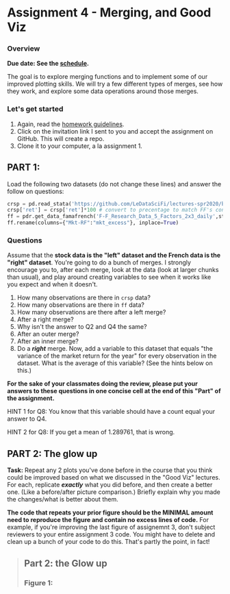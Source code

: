 # Assignment 4 - Merging, and Good Viz

### Overview

**Due date: See the [schedule](https://ledatascifi.github.io/#schedule).**

The goal is to explore merging functions and to implement some of our improved plotting skills. 
We will try a few different types of merges, see how they work, and explore some data operations around those merges.

### Let's get started

1. Again, read the [homework guidelines](guidelines-asgn.html).
2. Click on the invitation link I sent to you and accept the assignment on GitHub. This will create a repo.
3. Clone it to your computer, a la assignment 1. 

## PART 1:

Load the following two datasets (do not change these lines) and answer the follow on questions:

```python
crsp = pd.read_stata('https://github.com/LeDataSciFi/lectures-spr2020/blob/master/assignment_data/3firm_ret_1990_2020.dta?raw=true')
crsp['ret'] = crsp['ret']*100 # convert to precentage to match FF's convention on scaling
ff = pdr.get_data_famafrench('F-F_Research_Data_5_Factors_2x3_daily',start=1980,end=2010)[0] 
ff.rename(columns={"Mkt-RF":"mkt_excess"}, inplace=True) 
```

### Questions

Assume that the **stock data is the "left" dataset and the French data is the "right" dataset**. You're going to do a bunch of merges. I strongly encourage you to, after each merge, look at the data (look at larger chunks than usual), and play around creating variables to see when it works like you expect and when it doesn't. 

1. How many observations are there in `crsp` data?
1. How many observations are there in `ff` data?
1. How many observations are there after a left merge?
2. After a right merge? 
1. Why isn't the answer to Q2 and Q4 the same?
3. After an outer merge? 
4. After an inner merge?
5. Do a _**right**_ merge. Now, add a variable to this dataset that equals "the variance of the market return for the year" for every observation in the dataset. What is the average of this variable? (See the hints below on this.)

**For the sake of your classmates doing the review, please put your answers to these questions in one concise cell at the end of this "Part" of the assignment.**

HINT 1 for Q8:  You know that this variable should have a count equal your answer to Q4. 

HINT 2 for Q8: If you get a mean of 1.289761, that is wrong.

## PART 2: The glow up

**Task:** Repeat any 2 plots you've done before in the course that you think could be improved based on what we discussed in the "Good Viz" lectures. For each, replicate _**exactly**_  what you did before, and then create a better one. (Like a before/after picture comparison.) Briefly explain why you made the changes/what is better about them. 

**The code that repeats your prior figure should be the MINIMAL amount need to reproduce the figure and contain no excess lines of code.** For example, if you're improving the last figure of assignemnt 3, don't subject reviewers to your entire assignment 3 code. You might have to delete and clean up a bunch of your code to do this. That's partly the point, in fact!

  > ## Part 2: the Glow up
  >
  > ### Figure 1: <title here> (BEFORE)
  >
  > The original figure was created as follows:
  > ```python  
  > <import packages>
  > <load data>
  > <process data, prep for plotting>
  > <plot figure>
  > ```
  > The reason this figure is bad is because \<reasons\>. 
  >  
  > ### Figure 1: <title here> (After)  
  > 
  > ```python
  > sns.amazingplot()  
  > ```

**How your improvements will be graded: Effectiveness and creativity.**  Focus on "first-order" issues first (choosing effective chart types, facets/hues _**as needed**_), then on informative labels, axis titles, chart titles, and the like. **Be creative!** Figures might get completely reimagined as new types, or multiple figures, or the data will be altered in some way. (The before and after picture might not present the _exact same_ underlying data, but they must be attempting to convey the same point.)

**A recommendation:** We did not talk about customizing figures in class, and instead used the time on getting the "meat on the slab" first, but the lecture pages do include helpful links that will get you started on customization. I'd look at those before running off to Stack Overflow, as the background will make S.O. posts more intelligible. 

## When you're done with both parts (How to finalize your assignment)

- Your repo should be logically organized, with subfolders for inputs, outputs, and temp files (if needed). No file should be in a folder that it doesn't belong to. (No outputs in the input folder!) The code should be in the main folder. 
- Clean up your repo - delete extraneous files not needed by peer reviews, or if you want to keep them: move them to a "`dev`" subfolder (which is commonly known to be a place where you put files you used while developing the code). You could call this subfolder "old files" or "my files" or whatever you want. Just clean it up for your reviewers and external eyes :)
- If you create output or temp folders, make sure your analysis file begins by deleting those folders and remaking them from scratch. 
- If you need any additional inputs, download them to inputs. You don’t need to save the CCM file to your computer unless you want!
- Make sure that you refer to files with relative paths ("/input/wine.csv") and NOT absolute paths ("User/Don/Desktop/Project/input/wine.csv") because the latter won't work on anyone else's computer
- In Jupyter: Restart the kernal and clear the output
- In Jupyter: Run the entire file, and make sure it works **from scratch**. This means no errors, and also check that your answers didn’t change!
- In Jupyter: Save the file.
- In Github Desktop: "Commit" and "Push to origin"
- github.com/ledatascifi : go to your assignment and make sure everything is there
- **Edit the readme file so visitors know what the repo is doing** (like "(yada yada) ... assignment.ipynb runs the main analysis based on ... (yada yada))
  
## Peer review instructions

1. Click on the two invitation links I sent to you and accept the assignment on GitHub. You will have access to two peer's assignment repos.
2. **CLONE BOTH REPOS TO YOUR COMPUTER, AND RUN THEIR CODE. IT SHOULD WORK ON YOUR COMPTUER AS WELL!**
2. Open an issue on their homework repo, copy the rubric below ([available here](https://raw.githubusercontent.com/LeDataSciFi/LeDataSciFi.github.io/master/assignments/asgn03.md)), and fill in your review there.  You can delete the "notes" I put in each row (the non-bolded explanatory parts).

## Grading rubric

See [the rubric guidelines](guidelines-peerreview.html#filling-out-the-rubric).

| Topic                       | Excellent | Satisfactory | Needs Work |
|-----------------------------|-----------|--------------|------------|
| **Code executes without error.** This means that the code runs **on your own computer** after you clone the repo. \*                     |        |          |            |
| **Code gives correct answers to Part 1** \*\*    |        |          |            |
| **Coding style (overall)** - comments when code isn't self documenting, notebook cells are divided sensibly (but not excessively), notebook report is structured nicely for a reader (headers, informative text exists and is well placed, etc.)                         |        |          |            |
| **Graphing - wholistic effectiveness** Did they improve your ability to understand the message of the graph?                              |        |          |            |
| **Graphing - creativeness** How inventive was their glow up? "Excellent" in this category should not be given lightly! But give more than "Needs work" if the graphs exceed a minimal amount of ambition/scope and the execution show reasonable level of mastery of the raw techniques and coding functions.        |        |          |            |
| **Graphing - control**. Is the aspect ratio reasonable? Are the axis ranges and labels sensible? Are axis/graph titles informative (if they are needed - some graphs are so obvious they aren't). Are colors applied sensibly when merited (but not gratitously)?  "Excellent" means you wouldn't tweak much if anything on the figure even if you could do it as easily as with a pencil.            |        |          |            |
| **Repo follows golden rules as needed, including the README**  This means doing all the steps in the "When you're done with the above"  section, plus unlisted golden rules listed in the lectures.  |        |          |            |

\* _See "ease of access" in the rubric guidelines for more details_

\*\* _See answer key_

Remarks:

* Elaborate on above, especially for "needs work."
* Some specific praise?
* Something I learned?
* Specific constructive criticism?
* Something I know and that you, my peer, might like to know because it is relevant to something you struggled with.



